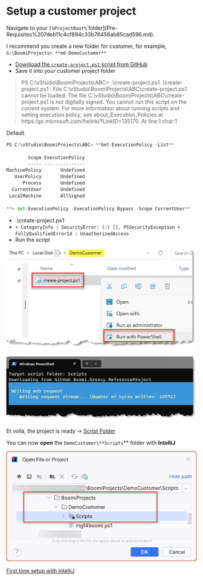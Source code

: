 # Setup a customer project

Navigate to your `[%ProjectRoot%` folder](Pre-Requisites%207deb11c4cf894c33b76456ab85cad596.md).

I recommend you create a new folder for customer, for example, `G:\BoomiProjects> **md DemoCustomer**`

- [Download the `create-project.ps1` script from GitHub](https://github.com/MarkusSchmidtPro/Boomi.Groovy.ReferenceProject/blob/8022e34655b0c4dd4a641d6f9ec4558e8b60d8a8/bin/create-project.ps1)
- Save it into your customer project folder

> PS C:\vStudio\BoomiProjects\ABC> .\create-project.ps1
.\create-project.ps1 : File C:\vStudio\BoomiProjects\ABC\create-project.ps1 cannot be loaded. The file
C:\vStudio\BoomiProjects\ABC\create-project.ps1 is not digitally signed. You cannot run this script on the
current system. For more information about running scripts and setting execution policy, see
about_Execution_Policies at https:/go.microsoft.com/fwlink/?LinkID=135170.
At line:1 char:1
> 

Default

```jsx
PS C:\vStudio\BoomiProjects\ABC> **Get-ExecutionPolicy -List**

        Scope ExecutionPolicy
        ----- ---------------
MachinePolicy       Undefined
   UserPolicy       Undefined
      Process       Undefined
  CurrentUser       Undefined
 LocalMachine       AllSigned

**> Set-ExecutionPolicy -ExecutionPolicy Bypass -Scope CurrentUser**
```

- .\create-project.ps1
- `+ CategoryInfo : SecurityError: (:) [], PSSecurityException + FullyQualifiedErrorId : UnauthorizedAccess`
- Run the script

![Untitled](Setup%20a%20customer%20project%20a5e8a967b06b4f9d9123b55f72e07145/Untitled.png)

![Untitled](Setup%20a%20customer%20project%20a5e8a967b06b4f9d9123b55f72e07145/Untitled%201.png)

Et voilà, the project is ready → [Script Folder](Local%20disk%20folder%20structure%20d010906aac0344bab591f7bebd243856.md) 

You can now **open** the `DemoCustomer\**Scripts`** folder with **IntelliJ**

![Untitled](Setup%20a%20customer%20project%20a5e8a967b06b4f9d9123b55f72e07145/Untitled%202.png)

[First time setup with IntelliJ](Setup%20a%20customer%20project%20a5e8a967b06b4f9d9123b55f72e07145/First%20time%20setup%20with%20IntelliJ%208996f46e6cbe4fe9aac05d0d0a53dac2.md)